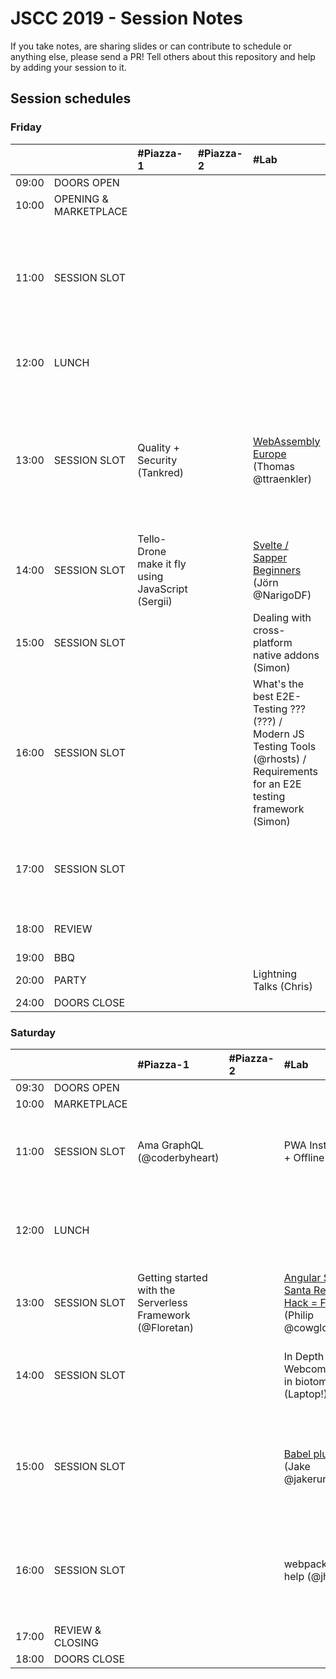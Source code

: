 # JSCC 2019 - Session Notes

If you take notes, are sharing slides or can contribute to schedule or anything
else, please send a PR! Tell others about this repository and help by adding
your session to it.

## Session schedules

### Friday

|       |                       | #Piazza-1                                         | #Piazza-2 | #Lab                                                                                                                          | #Workshop                                                                                                                                                   | #Meeting                                                                                                  | #Telko-1                                                             | #Blue                                                                                         | #Senf | Somewhere else                                                                                                                                                                                        |
| :---- | :-------------------- | :------------------------------------------------ | :-------- | :---------------------------------------------------------------------------------------------------------------------------- | :---------------------------------------------------------------------------------------------------------------------------------------------------------- | :-------------------------------------------------------------------------------------------------------- | :------------------------------------------------------------------- | :-------------------------------------------------------------------------------------------- | :---- | :---------------------------------------------------------------------------------------------------------------------------------------------------------------------------------------------------- |
| 09:00 | DOORS OPEN            |                                                   |           |                                                                                                                               |                                                                                                                                                             |                                                                                                           |                                                                      |                                                                                               |       |                                                                                                                                                                                                       |
| 10:00 | OPENING & MARKETPLACE |                                                   |           |                                                                                                                               |                                                                                                                                                             |                                                                                                           |                                                                      |                                                                                               |       |                                                                                                                                                                                                       |
| 11:00 | SESSION SLOT          |                                                   |           |                                                                                                                               | Speed Tooling (???) / Monitor Web Performance (Tsvetan)<br />- window.performance<br />- data w/reaction<br />- Beacons handling<br />- and ??? (Basic run) | MunichSchool TDD (Daniel)                                                                                 | Building TS, Node.js training expectations / must have topics (Oleg) | INTRO React Hooks [Slides](https://martinlechner1.github.io/react-hooks-talk/) (Martin)       |       |                                                                                                                                                                                                       |
| 12:00 | LUNCH                 |                                                   |           |                                                                                                                               |                                                                                                                                                             | [jskatas.org Where should it go? Input wanted (@wolframkriesing)](./jskatas.org/README.md)                |                                                                      |                                                                                               |       | [Learn to collaborate](./learn-to-collaborate/README.md) -> outside (@coderbyheart)                                                                                                                   |
| 13:00 | SESSION SLOT          | Quality + Security (Tankred)                      |           | [WebAssembly Europe](./webassembly.eu/README.md) (Thomas @ttraenkler)                                                         | Creative Coding Session<br/>- max 10ppl<br/>- pls bring laptop (Manuel)                                                                                     |                                                                                                           | Whitelabel JS Apps (Rebrand / User) (Deniz)                          | Reason(ML)able Programming (3 Wishes) (Marco)                                                 |       | [Hiring Tech Interviews](./interviews-and-hiring/README.md) -> ??? (Sergii)<br />Creating + maintaining open source / Open Source Collaboration for sign language learning games? -> ??? (???, Agnes) |
| 14:00 | SESSION SLOT          | Tello-Drone make it fly using JavaScript (Sergii) |           | [Svelte / Sapper Beginners](./svelte-sapper/README.md) (Jörn @NarigoDF)                                                       | ProBot GitHub / GitLab Automation (@meaku)                                                                                                                  | [Elm](./elm/README.md) (Andy)<br/>- with funtional Programming<br/>- property based testing<br/>- and Vim |                                                                      | Freelancing (Jeff)                                                                            |       | University vs. practical training -> Baseball Court (Karl)                                                                                                                                            |
| 15:00 | SESSION SLOT          |                                                   |           | Dealing with cross-platform native addons (Simon)                                                                             | [Micro Frontend](./microfrontends/README.md) (Andi)                                                                                                         | Help me write functional controllers io-ts + fp-ts #Typescript (@coderbyheart)                            |                                                                      | Cross Platform Dev with Flutter and Dart (@Sven)                                              |       | Morning Kata w/ discussion on how #Practice #TDD -> at the BBQ (@wolframkriesing)                                                                                                                     |
| 16:00 | SESSION SLOT          |                                                   |           | What's the best E2E-Testing ??? (???) / Modern JS Testing Tools (@rhosts) / Requirements for an E2E testing framework (Simon) |                                                                                                                                                             | Webcomponents (Marc)                                                                                      |                                                                      |                                                                                               |       |                                                                                                                                                                                                       |
| 17:00 | SESSION SLOT          |                                                   |           |                                                                                                                               | JAMSTACK Static Site Bundler #Gatsby (Robert)                                                                                                               | Publishing packages to #npm and alternatives (@coderbyheart) / no transpile (Wolfram)                     |                                                                      | [Web Architectures](./web-architectures/README.md) collection & comparison (Marco + Brigitte) |       |                                                                                                                                                                                                       |
| 18:00 | REVIEW                |                                                   |           |                                                                                                                               |                                                                                                                                                             |                                                                                                           |                                                                      |                                                                                               |       | 50yrs moon creative coding w. p5js / pixi.js (Andi)                                                                                                                                                   |
| 19:00 | BBQ                   |                                                   |           |                                                                                                                               |                                                                                                                                                             |                                                                                                           |                                                                      |                                                                                               |       |                                                                                                                                                                                                       |
| 20:00 | PARTY                 |                                                   |           | Lightning Talks (Chris)                                                                                                       |                                                                                                                                                             |                                                                                                           |                                                                      |                                                                                               |       |                                                                                                                                                                                                       |
| 24:00 | DOORS CLOSE           |                                                   |           |                                                                                                                               |                                                                                                                                                             |                                                                                                           |                                                                      |                                                                                               |       |                                                                                                                                                                                                       |

### Saturday

|       |                  | #Piazza-1                                                 | #Piazza-2 | #Lab                                                                                     | #Workshop                                                                                                            | #Meeting                                                                      | #Telko-1                                                 | #Blue                                                                         | #Senf                                                                           | Somewhere else                             |
| :---- | :--------------- | :-------------------------------------------------------- | :-------- | :--------------------------------------------------------------------------------------- | :------------------------------------------------------------------------------------------------------------------- | :---------------------------------------------------------------------------- | :------------------------------------------------------- | :---------------------------------------------------------------------------- | :------------------------------------------------------------------------------ | :----------------------------------------- |
| 09:30 | DOORS OPEN       |                                                           |           |                                                                                          |                                                                                                                      |                                                                               |                                                          |                                                                               |                                                                                 |                                            |
| 10:00 | MARKETPLACE      |                                                           |           |                                                                                          |                                                                                                                      |                                                                               |                                                          |                                                                               |                                                                                 |                                            |
| 11:00 | SESSION SLOT     | Ama GraphQL (@coderbyheart)                               |           | PWA Installable + Offline (Philip)                                                       |                                                                                                                      | [Elm Workshop](./elm/README.md) (Jonathan)                                    |                                                          | Build a CLI (Laptop!) (Marc)                                                  | Web Architectures cont..... (ungelöst) (Brigitte / Marco)                       | Passion for coffee (at CafeBar) (Carsten)  |
| 12:00 | LUNCH            |                                                           |           |                                                                                          |                                                                                                                      | Hexagonal Architecture Show+Tell #Backend #TypeScript (@coderbyheart)         |                                                          | TDD for kids (talk) (@wolframkriesing)                                        |                                                                                 |                                            |
| 13:00 | SESSION SLOT     | Getting started with the Serverless Framework (@Floretan) |           | [Angular Secret Santa Refactor / Hack = Fun](./secret-santa/README.md) (Philip @cowglow) | React Global State with Hooks & context (Debbi)                                                                      | Bluetooth in the browser (Patrick)                                            |                                                          | [MunichSchool TDD Mob Session](./munich-school-tdd/README.md) (@davidvoelkel) | Recruiting Pt. 2 - the candidate (Sebastian)                                    |                                            |
| 14:00 | SESSION SLOT     |                                                           |           | In Depth Webcomponents in biotome (Laptop!) (Marc)                                       | [What we learned about testing in writing 5000+ tests - Jest+Karma+Angular](./angular-testing/README.md) (Christian) | Creative Coding Session (Manuel)<br />- max 10 ppl<br />- please bring Laptop |                                                          | NestJS (Daniel @HilpoltsteinerD)                                              |                                                                                 |                                            |
| 15:00 | SESSION SLOT     |                                                           |           | [Babel plugins](./babel-plugins/README.md) (Jake @jakerunzer)                            | Gatsby (JamStack) - Jscc Website - (Daniel / Robert)                                                                 | Writing a technical Book (ML) and using some TDD (Lars)                       |                                                          | Dev env reproducible linux OS Nixos (???)                                     | Organising Front-End Components (specific? generic? size? purpose?) (Sebastian) | Learning and teaching programming (Philip) |
| 16:00 | SESSION SLOT     |                                                           |           | webpack config help (@jhnns)                                                             | Keybindings tips and tricks you may not know (any editor) (???)                                                      | Deno Try-out (Jörn @NarigoDF)                                                 | Building a Spotify App based on GraphQL -> Rest (Robert) | [TDD your docker container](./docker-tdd/README.md) (@wolframkriesing)        |                                                                                 |                                            |
| 17:00 | REVIEW & CLOSING |                                                           |           |                                                                                          |                                                                                                                      |                                                                               |                                                          |                                                                               |                                                                                 |                                            |
| 18:00 | DOORS CLOSE      |                                                           |           |                                                                                          |                                                                                                                      |                                                                               |                                                          |                                                                               |                                                                                 |                                            |
